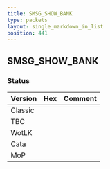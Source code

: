 ```yaml
---
title: SMSG_SHOW_BANK
type: packets
layout: single_markdown_in_list
position: 441
---
```


## SMSG_SHOW_BANK

### Status

Version | Hex | Comment
---------- | ---------- | ---------- 
Classic |  |  
TBC |  |  
WotLK |  |  
Cata |  |  
MoP |  |  